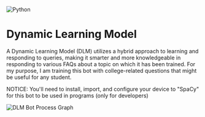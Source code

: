 ![Python](https://img.shields.io/badge/python-3670A0?style=for-the-badge&logo=python&logoColor=ffdd54)

# Dynamic Learning Model
A Dynamic Learning Model (DLM) utilizes a hybrid approach to learning and responding to queries, making it smarter and more knowledgeable in responding to various FAQs about a topic on which it has been trained. For my purpose, I am training this bot with college-related questions that might be useful for any student.

NOTICE: You'll need to install, import, and configure your device to "SpaCy" for this bot to be used in programs (only for developers)


![DLM Bot Process Graph](https://github.com/user-attachments/assets/c3b9aa5d-500d-42af-acde-47f6b742e85b)
